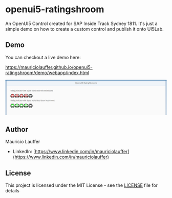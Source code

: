 # openui5-ratingshroom
An OpenUI5 Control created for SAP Inside Track Sydney 1811.
It's just a simple demo on how to create a custom control and publish it onto UI5Lab.

## Demo
You can checkout a live demo here:

https://mauriciolauffer.github.io/openui5-ratingshroom/demo/webapp/index.html

[<img src="openui5-ratingshroom.png">](https://raw.githubusercontent.com/mauriciolauffer/openui5-ratingshroom/master/openui5-ratingshroom.png)


## Author
Mauricio Lauffer

 - LinkedIn: [https://www.linkedin.com/in/mauriciolauffer](https://www.linkedin.com/in/mauriciolauffer)

## License
This project is licensed under the MIT License - see the [LICENSE](LICENSE) file for details
